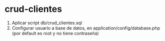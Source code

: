 # crud-clientes

1. Aplicar script db/crud_clientes.sql
2. Configurar usuario a base de datos, en application/config/database.php (por default es root y no tiene contraseña)